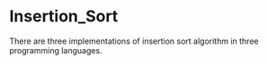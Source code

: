 # Insertion_Sort
There are three implementations of insertion sort algorithm in three programming languages.
